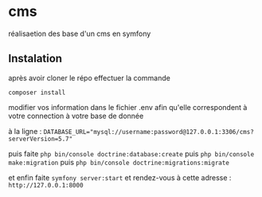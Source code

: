 # cms

réalisaetion des base d'un cms en symfony

## Instalation

après avoir cloner le répo effectuer la commande

``composer install``

modifier vos information dans le fichier .env afin qu'elle correspondent à votre connection à votre base de donnée

à la ligne : ```DATABASE_URL="mysql://username:password@127.0.0.1:3306/cms?serverVersion=5.7"```

puis faite ```php bin/console doctrine:database:create```
puis ```php bin/console make:migration```
puis ```php bin/console doctrine:migrations:migrate```

et enfin faite ```symfony server:start```
et rendez-vous à cette adresse : ``http://127.0.0.1:8000``